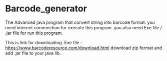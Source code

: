 # Barcode_generator
The Advanced java program that convert string into barcode format.
you need internet connnection for execute this program.
you also need Exe file / .jar file for run this program.

This is link for downloading .Exe file : https://www.barcoderesource.com/download.html
download zip format and add .jar file to your java lib.
